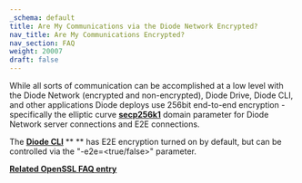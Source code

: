 ```yaml
---
_schema: default
title: Are My Communications via the Diode Network Encrypted?
nav_title: Are My Communications Encrypted?
nav_section: FAQ
weight: 20007
draft: false
---
```

While all sorts of communication can be accomplished at a low level with the Diode Network (encrypted and non-encrypted), Diode Drive, Diode CLI, and other applications Diode deploys use 256bit end-to-end encryption - specifically the elliptic curve [**secp256k1**](https://www.secg.org/sec2-v2.pdf) domain parameter for Diode Network server connections and E2E connections.

The [**Diode CLI**](https://support.diode.io/article/josr6wwh5e) ** ** has E2E encryption turned on by default, but can be controlled via the "-e2e=&lt;true/false&gt;" parameter.

<a href="https://support.diode.io/article/kqzfg5ifmg" target="_blank" rel="noopener"><strong>Related OpenSSL FAQ entry</strong></a>

&nbsp;